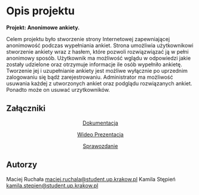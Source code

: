 # Opis projektu

**Projekt: Anonimowe ankiety.**

Celem projektu było stworzenie strony Internetowej zapewniającej anonimowość podczas wypełniania ankiet. Strona umożliwia użytkownikowi stworzenie ankiety wraz z hasłem, które pozwoli rozwiązwiązać ją w pełni anonimowy sposób. Użytkownik ma możliwość wglądu w odpowiedzi jakie zostały udzielone oraz otrzymuje informacje ile osób wypełniło ankietę. Tworzenie jej i uzupełnianie ankiety jest możliwe wyłącznie po uprzednim zalogowaniu się bądź zarejestrowaniu. Administrator ma możliwość usuwania każdej z utworzonych ankiet oraz podglądu rozwiązanych ankiet. Ponadto może on usuwać urzytkowników.


## Załączniki
<a 
href="http://ux.up.krakow.pl/~ruchala.maciej/Dokumentacja/"
rel="noopener"
target="_blank">
	<p align="center">
		Dokumentacja
	</p>
</a>

<a 
href="https://youtu.be/YYXslSsAz8I"
rel="noopener"
target="_blank">
	<p align="center">
		Wideo Prezentacja
	</p>
</a>

<a 
href="https://www.overleaf.com/project/5edf9b695645370001dfe539"
rel="noopener"
target="_blank">
	<p align="center">
		Sprawozdanie
	</p>
</a>


## Autorzy

Maciej Ruchała maciej.ruchala@student.up.krakow.pl
Kamila Stępień kamila.stepien@student.up.krakow.pl 


